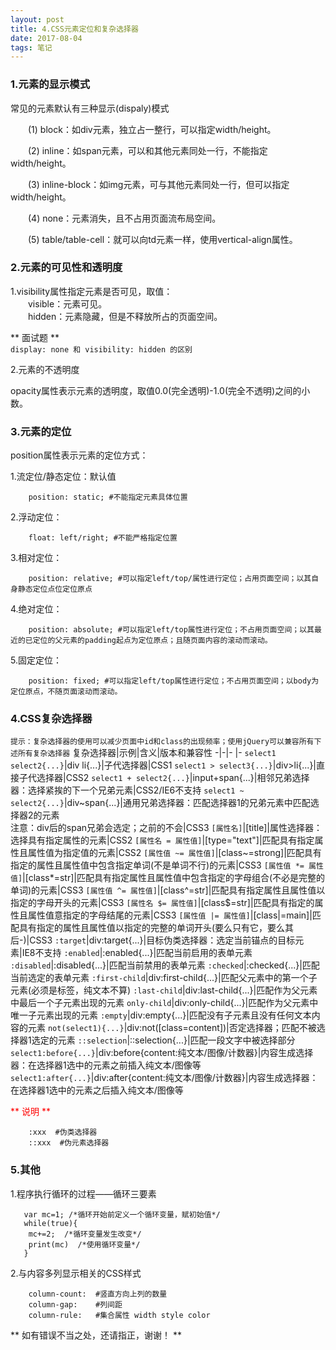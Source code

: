 ```yaml
---
layout: post
title: 4.CSS元素定位和复杂选择器
date: 2017-08-04 
tags: 笔记   
---
```

### 1.元素的显示模式

常见的元素默认有三种显示(dispaly)模式

&emsp;&emsp;(1) block：如div元素，独立占一整行，可以指定width/height。

&emsp;&emsp;(2) inline：如span元素，可以和其他元素同处一行，不能指定width/height。

&emsp;&emsp;(3) inline-block：如img元素，可与其他元素同处一行，但可以指定width/height。

&emsp;&emsp;(4) none：元素消失，且不占用页面流布局空间。

&emsp;&emsp;(5) table/table-cell：就可以向td元素一样，使用vertical-align属性。

### 2.元素的可见性和透明度

1.visibility属性指定元素是否可见，取值：<br>
　　visible：元素可见。<br>
　　hidden：元素隐藏，但是不释放所占的页面空间。

** 面试题 **<br>
`display: none 和 visibility: hidden 的区别`

2.元素的不透明度

opacity属性表示元素的透明度，取值0.0(完全透明)-1.0(完全不透明)之间的小数。

### 3.元素的定位
position属性表示元素的定位方式：

1.流定位/静态定位：默认值
```
    position: static; #不能指定元素具体位置
```
2.浮动定位：
```
    float: left/right; #不能严格指定位置
```
3.相对定位：
```
    position: relative; #可以指定left/top/属性进行定位；占用页面空间；以其自身静态定位点位定位原点
```
4.绝对定位：
```
    position: absolute; #可以指定left/top属性进行定位；不占用页面空间；以其最近的已定位的父元素的padding起点为定位原点；且随页面内容的滚动而滚动。
```
5.固定定位：
```
    position: fixed; #可以指定left/top属性进行定位；不占用页面空间；以body为定位原点，不随页面滚动而滚动。
```

### 4.CSS复杂选择器
`提示：复杂选择器的使用可以减少页面中id和class的出现频率；使用jQuery可以兼容所有下述所有复杂选择器`
复杂选择器|示例|含义|版本和兼容性
-|-|- |-
`select1 select2{...}`|div li{...}|子代选择器|CSS1
`select1 > select3{...}`|div>li{...}|直接子代选择器|CSS2
`select1 + select2{...}`|input+span{...}|相邻兄弟选择器：选择紧挨的下一个兄弟元素|CSS2/IE6不支持
`select1 ~ select2{...}`|div~span{...}|通用兄弟选择器：匹配选择器1的兄弟元素中匹配选择器2的元素<br>注意：div后的span兄弟会选定；之前的不会|CSS3
`[属性名]`|[title]|属性选择器：选择具有指定属性的元素|CSS2
`[属性名 = 属性值]`|[type="text"]|匹配具有指定属性且属性值为指定值的元素|CSS2
`[属性值 ~= 属性值]`|[class~=strong]|匹配具有指定的属性且属性值中包含指定单词(不是单词不行)的元素|CSS3
`[属性值 *= 属性值]`|[class*=str]|匹配具有指定属性且属性值中包含指定的字母组合(不必是完整的单词)的元素|CSS3
`[属性值 ^= 属性值]`|[class^=str]|匹配具有指定属性且属性值以指定的字母开头的元素|CSS3
`[属性名 $= 属性值]`|[class$=str]|匹配具有指定的属性且属性值意指定的字母结尾的元素|CSS3
`[属性值 |= 属性值]`|[class|=main]|匹配具有指定的属性且属性值以指定的完整的单词开头(要么只有它，要么其后-)|CSS3
`:target`|div:target{...}|目标伪类选择器：选定当前锚点的目标元素|IE8不支持
`:enabled`|:enabled{...}|匹配当前启用的表单元素
`:disabled`|:disabled{...}|匹配当前禁用的表单元素
`:checked`|:checked{...}|匹配当前选定的表单元素
`:first-child`|div:first-child{...}|匹配父元素中的第一个子元素(必须是标签，纯文本不算)
`:last-child`|div:last-child{...}|匹配作为父元素中最后一个子元素出现的元素
`only-child`|div:only-child{...}|匹配作为父元素中唯一子元素出现的元素
`:empty`|div:empty{...}|匹配没有子元素且没有任何文本内容的元素
`not(select1){...}`|div:not([class=content])|否定选择器；匹配不被选择器1选定的元素
`::selection`|::selection{...}|匹配一段文字中被选择部分
`select1:before{...}`|div:before{content:纯文本/图像/计数器}|内容生成选择器：在选择器1选中的元素之前插入纯文本/图像等
`select1:after{...}`|div:after{content:纯文本/图像/计数器}|内容生成选择器：在选择器1选中的元素之后插入纯文本/图像等


<font color="#f00">** 说明 **</font><br>
```
    :xxx  #伪类选择器
    ::xxx  #伪元素选择器
```

### 5.其他
1.程序执行循环的过程——循环三要素
```
   var mc=1; /*循环开始前定义一个循环变量，赋初始值*/
   while(true){
	mc+=2;  /*循环变量发生改变*/
	print(mc)  /*使用循环变量*/
   }
```

2.与内容多列显示相关的CSS样式
```
    column-count:  #竖直方向上列的数量
    column-gap:    #列间距
    column-rule:   #集合属性 width style color
```

** 如有错误不当之处，还请指正，谢谢！ **
